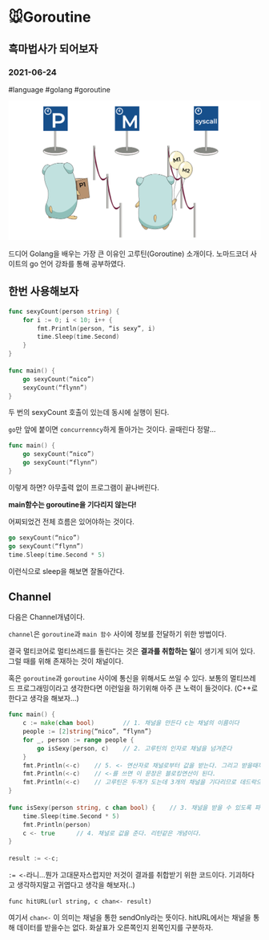 # 🐭Goroutine
## 흑마법사가 되어보자
### 2021-06-24
#language #golang #goroutine

![](%F0%9F%90%ADGoroutine/img.png)

드디어 Golang을 배우는 가장 큰 이유인 고루틴(Goroutine) 소개이다.
노마드코더 사이트의 go 언어 강좌를 통해 공부하였다.

## 한번 사용해보자
```go
func sexyCount(person string) {
	for i := 0; i < 10; i++ {
		fmt.Println(person, “is sexy”, i)
		time.Sleep(time.Second)
	}
}

func main() {
	go sexyCount(“nico”)
	sexyCount(“flynn”)
}
```

두 번의 sexyCount 호출이 있는데 동시에 실행이 된다.

`go`만 앞에 붙이면 `concurrenncy`하게 돌아가는 것이다.
골때린다 정말…

```go
func main() {
	go sexyCount(“nico”)
	go sexyCount(“flynn”)
}
```

이렇게 하면?
아무출력 없이 프로그램이 끝나버린다.

**main함수는 goroutine을 기다리지 않는다!**

어찌되었건 전체 흐름은 있어야하는 것이다.

```go
go sexyCount(“nico”)
go sexyCount(“flynn”)
time.Sleep(time.Second * 5)
```

이런식으로 sleep을 해보면 잘돌아간다.

## Channel
다음은 Channel개념이다.

`channel`은 `goroutine`과 `main 함수` 사이에 정보를 전달하기 위한 방법이다.

결국 멀티코어로 멀티쓰레드를 돌린다는 것은 **결과를 취합하는 일**이 생기게 되어 있다.
그럴 때를 위해 존재하는 것이 채널이다.

혹은 `goroutine`과 `goroutine` 사이에 통신을 위해서도 쓰일 수 있다.
보통의 멀티쓰레드 프로그래밍이라고 생각한다면 이런일을 하기위해 아주 큰 노력이 들것이다.
(C++로 한다고 생각을 해보자…)

```go
func main() {
	c := make(chan bool)        // 1. 채널을 만든다 c는 채널의 이름이다
	people := [2]string{“nico”, “flynn”}
	for _, person := range people {
		go isSexy(person, c)    // 2. 고루틴의 인자로 채널을 넘겨준다
	}
	fmt.Println(<-c)    // 5. <- 연산자로 채널로부터 값을 받는다. 그리고 받을때까지 대기한다. sleep 필요없다.
	fmt.Println(<-c)    // <-를 쓰면 이 문장은 블로킹연산이 된다.
	fmt.Println(<-c)    // 고루틴은 두개가 도는데 3개의 채널을 기다리므로 데드락으로 프로그램이 죽는다.
}

func isSexy(person string, c chan bool) {    // 3. 채널을 받을 수 있도록 파라메터를 추가한다
	time.Sleep(time.Second * 5)
	fmt.Println(person)
	c <- true      // 4. 채널로 값을 준다. 리턴같은 개념이다.
}

result := <-c;
```

`:= <-`라니…뭔가 고대문자스럽지만 저것이 결과를 취합받기 위한 코드이다.
기괴하다고 생각하지말고 귀엽다고 생각을 해보자(..)


`func hitURL(url string, c chan<- result) `

여기서 `chan<-` 이 의미는 채널을 통한 sendOnly라는 뜻이다.
hitURL에서는 채널을 통해 데이터를 받을수는 없다. 화살표가 오른쪽인지 왼쪽인지를 구분하자.